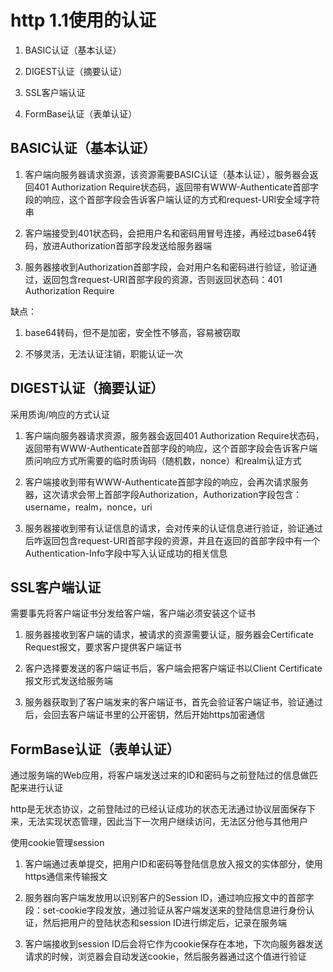 # http 1.1使用的认证

1. BASIC认证（基本认证）

2. DIGEST认证（摘要认证）

3. SSL客户端认证

4. FormBase认证（表单认证）

## BASIC认证（基本认证）

1. 客户端向服务器请求资源，该资源需要BASIC认证（基本认证），服务器会返回401 Authorization Require状态码，返回带有WWW-Authenticate首部字段的响应，这个首部字段会告诉客户端认证的方式和request-URI安全域字符串

2. 客户端接受到401状态码，会把用户名和密码用冒号连接，再经过base64转码，放进Authorization首部字段发送给服务器端

3. 服务器接收到Authorization首部字段，会对用户名和密码进行验证，验证通过，返回包含request-URI首部字段的资源，否则返回状态码：401 Authorization Require

缺点：

1. base64转码，但不是加密，安全性不够高，容易被窃取

2. 不够灵活，无法认证注销，职能认证一次

## DIGEST认证（摘要认证）

采用质询/响应的方式认证

1. 客户端向服务器请求资源，服务器会返回401 Authorization Require状态码，返回带有WWW-Authenticate首部字段的响应，这个首部字段会告诉客户端质问响应方式所需要的临时质询码（随机数，nonce）和realm认证方式

2. 客户端接收到带有WWW-Authenticate首部字段的响应，会再次请求服务器，这次请求会带上首部字段Authorization，Authorization字段包含：username，realm，nonce，uri

3. 服务器接收到带有认证信息的请求，会对传来的认证信息进行验证，验证通过后咋返回包含request-URI首部字段的资源，并且在返回的首部字段中有一个Authentication-Info字段中写入认证成功的相关信息

## SSL客户端认证

需要事先将客户端证书分发给客户端，客户端必须安装这个证书

1. 服务器接收到客户端的请求，被请求的资源需要认证，服务器会Certificate Request报文，要求客户提供客户端证书

2. 客户选择要发送的客户端证书后，客户端会把客户端证书以Client Certificate报文形式发送给服务端

3. 服务器获取到了客户端发来的客户端证书，首先会验证客户端证书，验证通过后，会回去客户端证书里的公开密钥，然后开始https加密通信

## FormBase认证（表单认证）

通过服务端的Web应用，将客户端发送过来的ID和密码与之前登陆过的信息做匹配来进行认证

http是无状态协议，之前登陆过的已经认证成功的状态无法通过协议层面保存下来，无法实现状态管理，因此当下一次用户继续访问，无法区分他与其他用户

使用cookie管理session

1. 客户端通过表单提交，把用户ID和密码等登陆信息放入报文的实体部分，使用https通信来传输报文

2. 服务器向客户端发放用以识别客户的Session ID，通过响应报文中的首部字段：set-cookie字段发放，通过验证从客户端发送来的登陆信息进行身份认证，然后把用户的登陆状态和session ID进行绑定后，记录在服务端

3. 客户端接收到session ID后会将它作为cookie保存在本地，下次向服务器发送请求的时候，浏览器会自动发送cookie，然后服务器通过这个值进行验证


